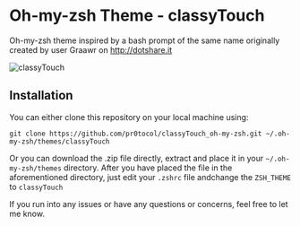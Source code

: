 # Oh-my-zsh Theme - classyTouch

Oh-my-zsh theme inspired by a bash prompt of the same name originally created by user Graawr on http://dotshare.it

![classyTouch](https://raw.githubusercontent.com/pr0tocol/classyTouch_oh-my-zsh/master/classyTouch.png)

## Installation

You can either clone this repository on your local machine using: 

`git clone https://github.com/pr0tocol/classyTouch_oh-my-zsh.git ~/.oh-my-zsh/themes/classyTouch`

Or you can download the .zip file directly, extract and place it in your `~/.oh-my-zsh/themes` directory.
After you have placed the file in the aforementioned directory, just edit your `.zshrc` file andchange the `ZSH_THEME` to `classyTouch`

If you run into any issues or have any questions or concerns, feel free to let me know.
